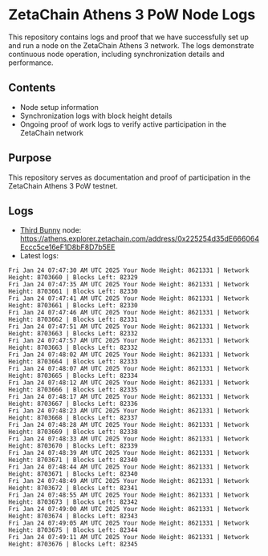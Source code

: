 # ZetaChain Athens 3 PoW Node Logs
This repository contains logs and proof that we have successfully set up and run a node on the ZetaChain Athens 3 network. The logs demonstrate continuous node operation, including synchronization details and performance.

## Contents
- Node setup information
- Synchronization logs with block height details
- Ongoing proof of work logs to verify active participation in the ZetaChain network

## Purpose
This repository serves as documentation and proof of participation in the ZetaChain Athens 3 PoW testnet.

## Logs

- [Third Bunny](https://thirdbunny.xyz/) node: https://athens.explorer.zetachain.com/address/0x225254d35dE666064Eccc5ce16eF1D8bF8D7b5EE
- Latest logs:
```
Fri Jan 24 07:47:30 AM UTC 2025 Your Node Height: 8621331 | Network Height: 8703660 | Blocks Left: 82329
Fri Jan 24 07:47:35 AM UTC 2025 Your Node Height: 8621331 | Network Height: 8703661 | Blocks Left: 82330
Fri Jan 24 07:47:41 AM UTC 2025 Your Node Height: 8621331 | Network Height: 8703661 | Blocks Left: 82330
Fri Jan 24 07:47:46 AM UTC 2025 Your Node Height: 8621331 | Network Height: 8703662 | Blocks Left: 82331
Fri Jan 24 07:47:51 AM UTC 2025 Your Node Height: 8621331 | Network Height: 8703663 | Blocks Left: 82332
Fri Jan 24 07:47:57 AM UTC 2025 Your Node Height: 8621331 | Network Height: 8703663 | Blocks Left: 82332
Fri Jan 24 07:48:02 AM UTC 2025 Your Node Height: 8621331 | Network Height: 8703664 | Blocks Left: 82333
Fri Jan 24 07:48:07 AM UTC 2025 Your Node Height: 8621331 | Network Height: 8703665 | Blocks Left: 82334
Fri Jan 24 07:48:12 AM UTC 2025 Your Node Height: 8621331 | Network Height: 8703666 | Blocks Left: 82335
Fri Jan 24 07:48:17 AM UTC 2025 Your Node Height: 8621331 | Network Height: 8703667 | Blocks Left: 82336
Fri Jan 24 07:48:23 AM UTC 2025 Your Node Height: 8621331 | Network Height: 8703668 | Blocks Left: 82337
Fri Jan 24 07:48:28 AM UTC 2025 Your Node Height: 8621331 | Network Height: 8703669 | Blocks Left: 82338
Fri Jan 24 07:48:33 AM UTC 2025 Your Node Height: 8621331 | Network Height: 8703670 | Blocks Left: 82339
Fri Jan 24 07:48:39 AM UTC 2025 Your Node Height: 8621331 | Network Height: 8703671 | Blocks Left: 82340
Fri Jan 24 07:48:44 AM UTC 2025 Your Node Height: 8621331 | Network Height: 8703671 | Blocks Left: 82340
Fri Jan 24 07:48:49 AM UTC 2025 Your Node Height: 8621331 | Network Height: 8703672 | Blocks Left: 82341
Fri Jan 24 07:48:55 AM UTC 2025 Your Node Height: 8621331 | Network Height: 8703673 | Blocks Left: 82342
Fri Jan 24 07:49:00 AM UTC 2025 Your Node Height: 8621331 | Network Height: 8703674 | Blocks Left: 82343
Fri Jan 24 07:49:05 AM UTC 2025 Your Node Height: 8621331 | Network Height: 8703675 | Blocks Left: 82344
Fri Jan 24 07:49:11 AM UTC 2025 Your Node Height: 8621331 | Network Height: 8703676 | Blocks Left: 82345
```

